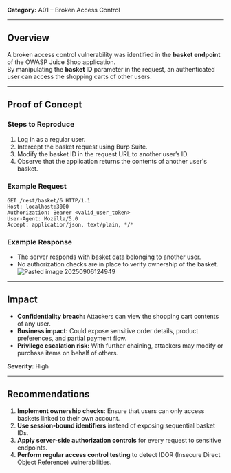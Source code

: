 **Category:** A01 – Broken Access Control

---
## Overview
A broken access control vulnerability was identified in the **basket endpoint** of the OWASP Juice Shop application.  
By manipulating the **basket ID** parameter in the request, an authenticated user can access the shopping carts of other users.

---
## Proof of Concept

### Steps to Reproduce
1. Log in as a regular user.  
2. Intercept the basket request using Burp Suite.  
3. Modify the basket ID in the request URL to another user’s ID.  
4. Observe that the application returns the contents of another user's basket.

### Example Request
```http
GET /rest/basket/6 HTTP/1.1
Host: localhost:3000
Authorization: Bearer <valid_user_token>
User-Agent: Mozilla/5.0
Accept: application/json, text/plain, */*
```

### Example Response
- The server responds with basket data belonging to another user.  
- No authorization checks are in place to verify ownership of the basket.
![Pasted image 20250906124949](Pasted%20image%2020250906124949.png)
---
## Impact
- **Confidentiality breach:** Attackers can view the shopping cart contents of any user.  
- **Business impact:** Could expose sensitive order details, product preferences, and partial payment flow.  
- **Privilege escalation risk:** With further chaining, attackers may modify or purchase items on behalf of others.  

**Severity:** High

---
## Recommendations
1. **Implement ownership checks**: Ensure that users can only access baskets linked to their own account.  
2. **Use session-bound identifiers** instead of exposing sequential basket IDs.  
3. **Apply server-side authorization controls** for every request to sensitive endpoints.  
4. **Perform regular access control testing** to detect IDOR (Insecure Direct Object Reference) vulnerabilities.  
